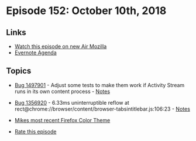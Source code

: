 # Episode 152: October 10th, 2018

## Links
* [Watch this episode on new Air Mozilla](https://air.mozilla.org/event-redirect/307018/)
* [Evernote Agenda](https://www.evernote.com/client/snv?noteGuid=ec26b49a-5030-4fe4-a361-73bc7f5a6ae9&noteKey=111e0c55a57b077d&var=b&sn=https%3A%2F%2Fwww.evernote.com%2Fshard%2Fs434%2Fsh%2Fec26b49a-5030-4fe4-a361-73bc7f5a6ae9%2F111e0c55a57b077d&exp=ENB3907&title=October%2B10th%252C%2B2018%2B-%2BEpisode%2B152)

## Topics
* [Bug 1497901](https://bugzilla.mozilla.org/show_bug.cgi?id=1497901) - Adjust some tests to make them work if Activity Stream runs in its own content process - [Notes](https://www.evernote.com/client/snv?noteGuid=c46ff384-eeaf-4e45-ad43-af9ed9990354&noteKey=571d787d1d69a0a5&var=b&sn=https%3A%2F%2Fwww.evernote.com%2Fshard%2Fs434%2Fsh%2Fc46ff384-eeaf-4e45-ad43-af9ed9990354%2F571d787d1d69a0a5&exp=ENB3907&title=Bug%2B1497901%2B-%2BAdjust%2Bsome%2Btests%2Bto%2Bmake%2Bthem%2Bwork%2Bif%2BActivity%2BStream%2Bruns%2Bin%2Bits%2Bown%2Bcontent%2Bprocess)
* [Bug 1356920](https://bugzilla.mozilla.org/show_bug.cgi?id=1356920) - 6.33ms uninterruptible reflow at rect@chrome://browser/content/browser-tabsintitlebar.js:106:23 - [Notes](https://www.evernote.com/client/snv?noteGuid=0302c5a3-6074-4374-9ec5-9875c9f6481b&noteKey=3a66d1b0baf7d6f3&var=b&sn=https%3A%2F%2Fwww.evernote.com%2Fshard%2Fs434%2Fsh%2F0302c5a3-6074-4374-9ec5-9875c9f6481b%2F3a66d1b0baf7d6f3&exp=ENB3907&title=Bug%2B1356920%2B-%2B6.33ms%2Buninterruptible%2Breflow%2Bat%2Brect%2540chrome%253A%252F%252Fbrowser%252Fcontent%252Fbrowser-tabsintitlebar.js%253A106%253A23)

* [Mikes most recent Firefox Color Theme](https://color.firefox.com/?theme=XQAAAAIcAQAAAAAAAABBqYhm849SCia2CaaEGccwS-xNKlhWuMf1GDDK9CdlG87shVNGVzQTuym_qOfYLbua3E9nxN7LpROj0ykMpIgOhuZoyEKeh2-5oZj1rnplfthj5aA4gjsqRk0zLkxblhqqcHh7nWwstRQKsXL_0n4obgX7u0zhqphvdPqdXBsqLTAMT0G1jht8KKE8hhxwEXABrfUX1yZWOGxMYXATEuhOaA9UMAMyShoK1Jdh0s9OFREHlv9lF1KbM1wZPTbX3YRe0HEfJv_kMYOA)
* [Rate this episode](https://goo.gl/forms/56ItAyRfItdGpOHY2)
